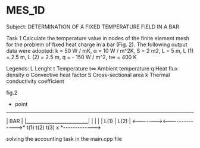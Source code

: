 # MES_1D





Subject: DETERMINATION OF A FIXED TEMPERATURE FIELD IN A BAR

 Task 1 Calculate the temperature value in nodes of the finite element mesh for the problem of fixed heat charge in a bar (Fig. 2). The following output data were adopted:
 k = 50 W / mK,
 α = 10 W / m^2K, 
 S = 2 m2, 
 L = 5 m, 
 L (1) = 2.5 m,
 L (2) = 2.5 m,
 q = - 150 W / m^2,
 t∞ = 400 K
 
  Legends:
 L  Lenght
 t  Temperature
 t∞ Ambient temperature
 q  Heat flux density
 α  Convective heat factor
 S  Cross-sectional area
 k  Thermal conductivity coefficient
 
 
 fig.2
 * point

 
 
  __________________________
 |            BAR           |
 |__________________________|
 |         |                |
 | L(1)    |  L(2)          |
 *<------->*<-------------->*
t(1)     t(2)         t(3)
               x
 *------------->
      
solving the accounting task in the main.cpp file
